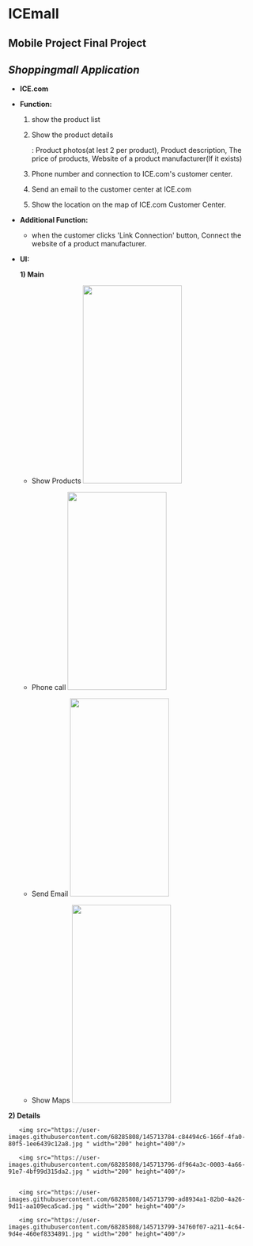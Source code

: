 # ICEmall

**Mobile Project Final Project**
---
*Shoppingmall Application*
---

+ **ICE.com**


+ **Function:**
  1) show the product list
  2) Show the product details
      
      : Product photos(at lest 2 per product), Product description, The price of products, Website of a product manufacturer(If it exists)
  3) Phone number and connection to ICE.com's customer center.
  4) Send an email to the customer center at ICE.com
  5) Show the location on the map of ICE.com Customer Center.

+ **Additional Function:**
  - when the customer clicks 'Link Connection' button, Connect the website of a product manufacturer.

+ **UI:**
 
 
   **1) Main**
    - Show Products
       <img src="https://user-images.githubusercontent.com/68285808/145713741-326d22bb-37d3-4bfe-a016-4c84dcb95e4f.jpg" width="200" height="400"/>


    - Phone call
       <img src="https://user-images.githubusercontent.com/68285808/145713762-88feb4ab-fccc-4d98-af80-704eac2f187c.jpg" width="200" height="400"/>


    - Send Email
       <img src="https://user-images.githubusercontent.com/68285808/145713772-496ebc99-17cc-4628-882e-2e640cd4e1a5.jpg " width="200" height="400"/>


    - Show Maps
        <img src="https://user-images.githubusercontent.com/68285808/145713779-56edddec-8450-4463-bad4-f4ff648ffcd9.jpg " width="200" height="400"/>

  
  
  
 **2) Details**
      
       <img src="https://user-images.githubusercontent.com/68285808/145713784-c84494c6-166f-4fa0-80f5-1ee6439c12a8.jpg " width="200" height="400"/>
       
       <img src="https://user-images.githubusercontent.com/68285808/145713796-df964a3c-0003-4a66-91e7-4bf99d315da2.jpg " width="200" height="400"/>


       <img src="https://user-images.githubusercontent.com/68285808/145713790-ad8934a1-82b0-4a26-9d11-aa109eca5cad.jpg " width="200" height="400"/>
       
       <img src="https://user-images.githubusercontent.com/68285808/145713799-34760f07-a211-4c64-9d4e-460ef8334891.jpg " width="200" height="400"/>

